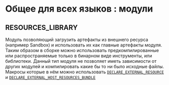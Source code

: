 # Общее для всех языков : модули

## RESOURCES_LIBRARY

Модуль позволяющий загрузить артефакты из внешнего ресурса (например Sandbox) и использовать их как главные артефакты модуля. Таким образом в сборке можно использовать предкомпилированные или распространяемые только в бинарном виде инструменты, или библиотеки. Данный тип модуля не позволяет иметь зависимости от других модулей и компилировать какие бы то ни было исходные файлы. Макросы которые в нём можно использовать [`DECLARE_EXTERNAL_RESOURCE`](macros.md#declare_external_resource) и [`DECLARE_EXTERNAL_HOST_RESOURCES_BUNDLE`](macros.md#declare_external_host_resources_bundle)

